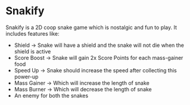 # Snakify
 Snakify is a 2D coop snake game which is nostalgic and fun to play.
 It includes features like:
- Shield → Snake will have a shield and the snake will not die when the shield is active
- Score Boost → Snake will gain 2x Score Points for each mass-gainer food
- Speed Up → Snake should increase the speed after collecting this power-up
- Mass Gainer → Which will increase the length of snake
- Mass Burner → Which will decrease the length of snake
- An enemy for both the snakes
